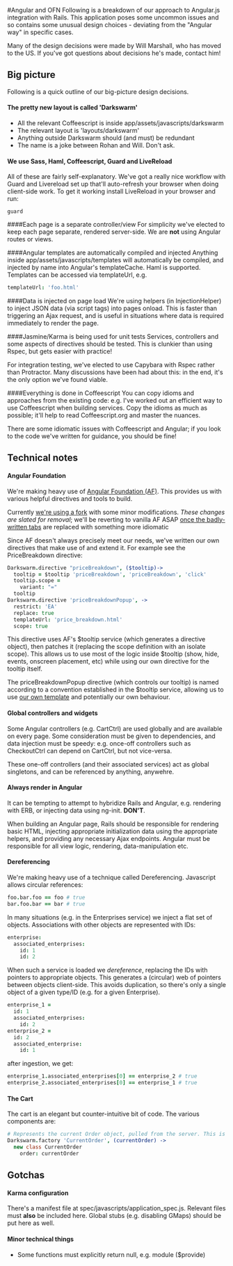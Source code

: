 #Angular and OFN
Following is a breakdown of our approach to Angular.js integration with Rails. This application poses some uncommon issues and so contains some unusual design choices - deviating from the "Angular way" in specific cases.

Many of the design decisions were made by Will Marshall, who has moved to the US. If you've got questions about decisions he's made, contact him!

## Big picture
Following is a quick outline of our big-picture design decisions.

#### The pretty new layout is called 'Darkswarm'
* All the relevant Coffeescript is inside app/assets/javascripts/darkswarm
* The relevant layout is 'layouts/darkswarm'
* Anything outside Darkswarm should (and must) be redundant
* The name is a joke between Rohan and Will. Don't ask.

#### We use Sass, Haml, Coffeescript, Guard and LiveReload
All of these are fairly self-explanatory. We've got a really nice workflow with Guard and Livereload set up that'll auto-refresh your browser when doing client-side work. To get it working install LiveReload in your browser and run:

    guard

####Each page is a separate controller/view
For simplicity we've elected to keep each page separate, rendered server-side. We are **not** using Angular routes or views.

####Angular templates are automatically compiled and injected
Anything inside app/assets/javascripts/templates will automatically be compiled, and injected by name into Angular's templateCache. Haml is supported. Templates can be accessed via templateUrl, e.g. 
```coffeescript
templateUrl: 'foo.html'
```

####Data is injected on page load
We're using helpers (in InjectionHelper) to inject JSON data (via script tags) into pages onload. This is faster than triggering an Ajax request, and is useful in situations where data is required immediately to render the page.

####Jasmine/Karma is being used for unit tests
Services, controllers and some aspects of directives should be tested. This is clunkier than using Rspec, but gets easier with practice!

For integration testing, we've elected to use Capybara with Rspec rather than Protractor. Many discussions have been had about this: in the end, it's the only option we've found viable.

####Everything is done in Coffeescript
You can copy idioms and approaches from the existing code: e.g. I've worked out an efficient way to use Coffeescript when building services. Copy the idioms as much as possible; it'll help to read Coffeescript.org and master the nuances.

There are some idiomatic issues with Coffeescript and Angular; if you look to the code we've written for guidance, you should be fine!

## Technical notes

#### Angular Foundation
We're making heavy use of [Angular Foundation (AF)](http://madmimi.github.io/angular-foundation/). This provides us with various helpful directives and tools to build.

Currently [we're using a fork](github.com/willrjmarshall/angular-foundation) with some minor modifications. _These changes are slated for removal_; we'll be reverting to vanilla AF ASAP [once the badly-written tabs](https://github.com/openfoodfoundation/openfoodnetwork/blob/master/app/views/shopping_shared/_tabs.html.haml) are replaced with something more idiomatic

Since AF doesn't always precisely meet our needs, we've written our own directives that make use of and extend it. For example see the PriceBreakdown directive:

```coffeescript
Darkswarm.directive "priceBreakdown", ($tooltip)->
  tooltip = $tooltip 'priceBreakdown', 'priceBreakdown', 'click' 
  tooltip.scope = 
    variant: "="
  tooltip
Darkswarm.directive 'priceBreakdownPopup', ->
  restrict: 'EA'
  replace: true
  templateUrl: 'price_breakdown.html'
  scope: true
```
This directive uses AF's $tooltip service (which generates a directive object), then patches it (replacing the scope definition with an isolate scope). This allows us to use most of the logic inside $tooltip (show, hide, events, onscreen placement, etc) while using our own directive for the tooltip itself.

The priceBreakdownPopup directive (which controls our tooltip) is named according to a convention established in the $tooltip service, allowing us to use [our own template](https://github.com/openfoodfoundation/openfoodnetwork/blob/master/app/assets/javascripts/templates/price_breakdown.html.haml) and potentially our own behaviour.

#### Global controllers and widgets
Some Angular controllers (e.g. CartCtrl) are used globally and are available on every page. Some consideration must be given to dependencies, and data injection must be speedy: e.g. once-off controllers such as CheckoutCtrl can depend on CartCtrl, but not vice-versa.

These one-off controllers (and their associated services) act as global singletons, and can be referenced by anything, anywehre.

#### Always render in Angular
It can be tempting to attempt to hybridize Rails and Angular, e.g. rendering with ERB, or injecting data using ng-init. **DON'T**.

When building an Angular page, Rails should be responsible for rendering basic HTML, injecting appropriate initialization data using the appropriate helpers, and providing any necessary Ajax endpoints. Angular must be responsible for all view logic, rendering, data-manipulation etc.

#### Dereferencing
We're making heavy use of a technique called Dereferencing. Javascript allows circular references:
```coffeescript
foo.bar.foo == foo # true
bar.foo.bar == bar # true
```
In many situations (e.g. in the Enterprises service) we inject a flat set of objects. Associations with other objects are represented with IDs:
```coffeescript
enterprise:
  associated_enterprises:
    id: 1
    id: 2
```
When such a service is loaded we _dereference_, replacing the IDs with pointers to appropriate objects. This generates a (circular) web of pointers between objects client-side. This avoids duplication, so there's only a single object of a given type/ID (e.g. for a given Enterprise).

```coffeescript
enterprise_1 =
  id: 1
  associated_enterprises:
    id: 2
enterprise_2 = 
  id: 2
  associated_enterprise:
    id: 1
```

after ingestion, we get:

```coffeescript
enterprise_1.associated_enterprises[0] == enterprise_2 # true
enterprise_2.associated_enterprises[0] == enterprise_1 # true
```

#### The Cart
The cart is an elegant but counter-intuitive bit of code. The various components are:
```coffeescript
# Represents the current Order object, pulled from the server. This is global, injected on page load, always-available and scoped to a single user.
Darkswarm.factory 'CurrentOrder', (currentOrder) ->
  new class CurrentOrder
    order: currentOrder
```

## Gotchas

#### Karma configuration 
There's a manifest file at spec/javascripts/application_spec.js. Relevant files must **also** be included here. Global stubs (e.g. disabling GMaps) should be put here as well.

#### Minor technical things
* Some functions must explicitly return null, e.g.
    module ($provide)